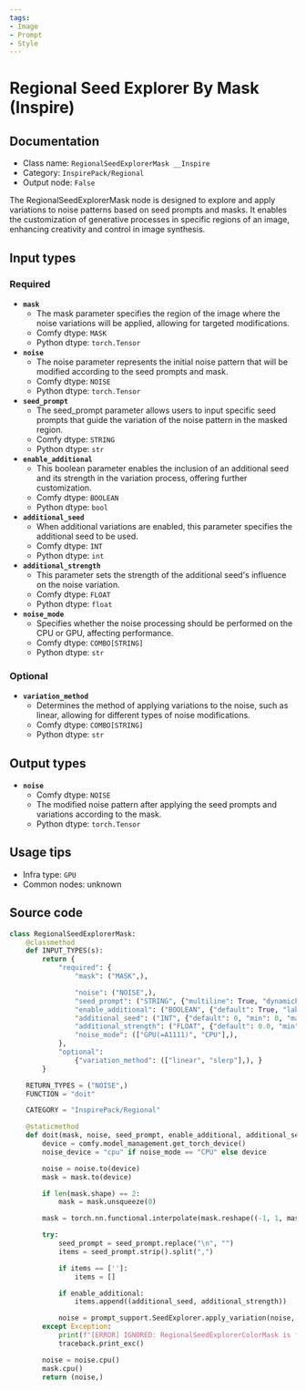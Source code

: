 ```yaml
---
tags:
- Image
- Prompt
- Style
---
```


# Regional Seed Explorer By Mask (Inspire)
## Documentation
- Class name: `RegionalSeedExplorerMask __Inspire`
- Category: `InspirePack/Regional`
- Output node: `False`

The RegionalSeedExplorerMask node is designed to explore and apply variations to noise patterns based on seed prompts and masks. It enables the customization of generative processes in specific regions of an image, enhancing creativity and control in image synthesis.
## Input types
### Required
- **`mask`**
    - The mask parameter specifies the region of the image where the noise variations will be applied, allowing for targeted modifications.
    - Comfy dtype: `MASK`
    - Python dtype: `torch.Tensor`
- **`noise`**
    - The noise parameter represents the initial noise pattern that will be modified according to the seed prompts and mask.
    - Comfy dtype: `NOISE`
    - Python dtype: `torch.Tensor`
- **`seed_prompt`**
    - The seed_prompt parameter allows users to input specific seed prompts that guide the variation of the noise pattern in the masked region.
    - Comfy dtype: `STRING`
    - Python dtype: `str`
- **`enable_additional`**
    - This boolean parameter enables the inclusion of an additional seed and its strength in the variation process, offering further customization.
    - Comfy dtype: `BOOLEAN`
    - Python dtype: `bool`
- **`additional_seed`**
    - When additional variations are enabled, this parameter specifies the additional seed to be used.
    - Comfy dtype: `INT`
    - Python dtype: `int`
- **`additional_strength`**
    - This parameter sets the strength of the additional seed's influence on the noise variation.
    - Comfy dtype: `FLOAT`
    - Python dtype: `float`
- **`noise_mode`**
    - Specifies whether the noise processing should be performed on the CPU or GPU, affecting performance.
    - Comfy dtype: `COMBO[STRING]`
    - Python dtype: `str`
### Optional
- **`variation_method`**
    - Determines the method of applying variations to the noise, such as linear, allowing for different types of noise modifications.
    - Comfy dtype: `COMBO[STRING]`
    - Python dtype: `str`
## Output types
- **`noise`**
    - Comfy dtype: `NOISE`
    - The modified noise pattern after applying the seed prompts and variations according to the mask.
    - Python dtype: `torch.Tensor`
## Usage tips
- Infra type: `GPU`
- Common nodes: unknown


## Source code
```python
class RegionalSeedExplorerMask:
    @classmethod
    def INPUT_TYPES(s):
        return {
            "required": {
                "mask": ("MASK",),

                "noise": ("NOISE",),
                "seed_prompt": ("STRING", {"multiline": True, "dynamicPrompts": False, "pysssss.autocomplete": False}),
                "enable_additional": ("BOOLEAN", {"default": True, "label_on": "true", "label_off": "false"}),
                "additional_seed": ("INT", {"default": 0, "min": 0, "max": 0xffffffffffffffff}),
                "additional_strength": ("FLOAT", {"default": 0.0, "min": 0.0, "max": 1.0, "step": 0.01}),
                "noise_mode": (["GPU(=A1111)", "CPU"],),
            },
            "optional":
                {"variation_method": (["linear", "slerp"],), }
        }

    RETURN_TYPES = ("NOISE",)
    FUNCTION = "doit"

    CATEGORY = "InspirePack/Regional"

    @staticmethod
    def doit(mask, noise, seed_prompt, enable_additional, additional_seed, additional_strength, noise_mode, variation_method='linear'):
        device = comfy.model_management.get_torch_device()
        noise_device = "cpu" if noise_mode == "CPU" else device

        noise = noise.to(device)
        mask = mask.to(device)

        if len(mask.shape) == 2:
            mask = mask.unsqueeze(0)

        mask = torch.nn.functional.interpolate(mask.reshape((-1, 1, mask.shape[-2], mask.shape[-1])), size=(noise.shape[2], noise.shape[3]), mode="bilinear").squeeze(0)

        try:
            seed_prompt = seed_prompt.replace("\n", "")
            items = seed_prompt.strip().split(",")

            if items == ['']:
                items = []

            if enable_additional:
                items.append((additional_seed, additional_strength))

            noise = prompt_support.SeedExplorer.apply_variation(noise, items, noise_device, mask, variation_method=variation_method)
        except Exception:
            print(f"[ERROR] IGNORED: RegionalSeedExplorerColorMask is failed.")
            traceback.print_exc()

        noise = noise.cpu()
        mask.cpu()
        return (noise,)

```
